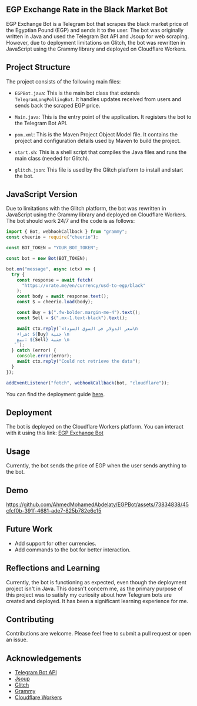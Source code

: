 ## EGP Exchange Rate in the Black Market Bot

EGP Exchange Bot is a Telegram bot that scrapes the black market price of the Egyptian Pound (EGP) and sends it to the user. The bot was originally written in Java and used the Telegram Bot API and Jsoup for web scraping. However, due to deployment limitations on Glitch, the bot was rewritten in JavaScript using the Grammy library and deployed on Cloudflare Workers.

## Project Structure

The project consists of the following main files:

- `EGPBot.java`: This is the main bot class that extends `TelegramLongPollingBot`. It handles updates received from users and sends back the scraped EGP price.

- `Main.java`: This is the entry point of the application. It registers the bot to the Telegram Bot API.

- `pom.xml`: This is the Maven Project Object Model file. It contains the project and configuration details used by Maven to build the project.

- `start.sh`: This is a shell script that compiles the Java files and runs the main class (needed for Glitch).

- `glitch.json`: This file is used by the Glitch platform to install and start the bot.

## JavaScript Version

Due to limitations with the Glitch platform, the bot was rewritten in JavaScript using the Grammy library and deployed on Cloudflare Workers. The bot should work 24/7 and the code is as follows:

```javascript
import { Bot, webhookCallback } from "grammy";
const cheerio = require("cheerio");

const BOT_TOKEN = "YOUR_BOT_TOKEN";

const bot = new Bot(BOT_TOKEN);

bot.on("message", async (ctx) => {
  try {
    const response = await fetch(
      "https://xrate.me/en/currency/usd-to-egp/black"
    );
    const body = await response.text();
    const $ = cheerio.load(body);

    const Buy = $(".fw-bolder.margin-me-4").text();
    const Sell = $(".mx-1.text-black").text();

    await ctx.reply(`سعر الدولار في السوق السوداء\n
    شراء: ${Buy} جنية \n
    بيع: ${Sell} جنية \n
    ّ`);
  } catch (error) {
    console.error(error);
    await ctx.reply("Could not retrieve the data");
  }
});

addEventListener("fetch", webhookCallback(bot, "cloudflare"));
```

You can find the deployment guide [here](https://grammy.dev/hosting/cloudflare-workers-nodejs).

## Deployment

The bot is deployed on the Cloudflare Workers platform. You can interact with it using this link: [EGP Exchange Bot](https://t.me/EGP_Exchange_Bot)

## Usage

Currently, the bot sends the price of EGP when the user sends anything to the bot.

## Demo

https://github.com/AhmedMohamedAbdelaty/EGPBot/assets/73834838/45cfcf0b-391f-4681-ade7-825b782e6c15

## Future Work

- Add support for other currencies.
- Add commands to the bot for better interaction.

## Reflections and Learning
Currently, the bot is functioning as expected, even though the deployment project isn't in Java. This doesn't concern me, as the primary purpose of this project was to satisfy my curiosity about how Telegram bots are created and deployed. It has been a significant learning experience for me.

## Contributing

Contributions are welcome. Please feel free to submit a pull request or open an issue.

## Acknowledgements

- [Telegram Bot API](https://core.telegram.org/bots/api)
- [Jsoup](https://jsoup.org/)
- [Glitch](https://glitch.com/)
- [Grammy](https://grammy.dev/)
- [Cloudflare Workers](https://developers.cloudflare.com/workers/)